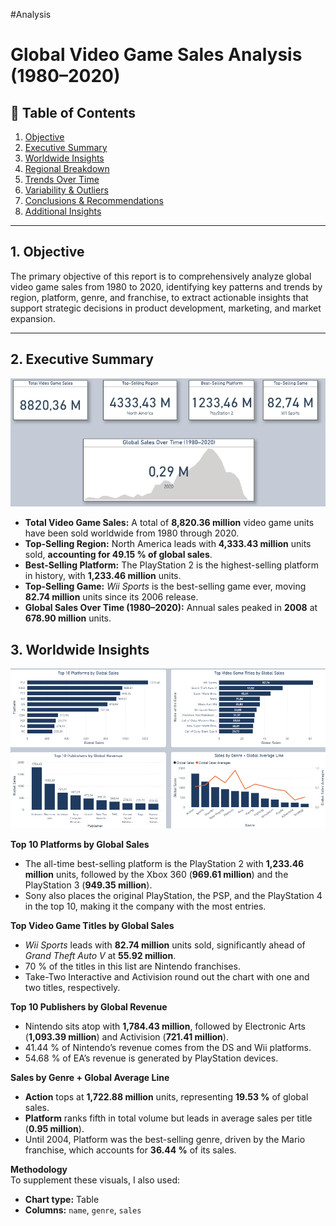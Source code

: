 #Analysis
# Global Video Game Sales Analysis (1980–2020)

## 📑 Table of Contents
1. [Objective](#1-objective)  
2. [Executive Summary](#2-executive-summary)  
3. [Worldwide Insights](#3-worldwide-insights)  
4. [Regional Breakdown](#4-regional-breakdown)  
5. [Trends Over Time](#5-trends-over-time)  
6. [Variability & Outliers](#6-variability--outliers)  
7. [Conclusions & Recommendations](#7-conclusions--recommendations)  
8. [Additional Insights](#8-additional-insights)  

---

## 1. Objective
The primary objective of this report is to comprehensively analyze global video game sales from 1980 to 2020, identifying key patterns and trends by region, platform, genre, and franchise, to extract actionable insights that support strategic decisions in product development, marketing, and market expansion.

---

## 2. Executive Summary  
![Executive Summary](../exports/Executive_Summary.png)  

- **Total Video Game Sales:** A total of **8,820.36 million** video game units have been sold worldwide from 1980 through 2020.  
- **Top-Selling Region:** North America leads with **4,333.43 million** units sold, **accounting for 49.15 % of global sales**.  
- **Best-Selling Platform:** The PlayStation 2 is the highest-selling platform in history, with **1,233.46 million** units.  
- **Top-Selling Game:** *Wii Sports* is the best-selling game ever, moving **82.74 million** units since its 2006 release.  
- **Global Sales Over Time (1980–2020):** Annual sales peaked in **2008** at **678.90 million** units.  
## 3. Worldwide Insights

![Worldwide Insights](../exports/Worldwide_Insights.png)  

**Top 10 Platforms by Global Sales**  
- The all-time best-selling platform is the PlayStation 2 with **1,233.46 million** units, followed by the Xbox 360 (**969.61 million**) and the PlayStation 3 (**949.35 million**).  
- Sony also places the original PlayStation, the PSP, and the PlayStation 4 in the top 10, making it the company with the most entries.

**Top Video Game Titles by Global Sales**  
- *Wii Sports* leads with **82.74 million** units sold, significantly ahead of *Grand Theft Auto V* at **55.92 million**.  
- 70 % of the titles in this list are Nintendo franchises.  
- Take-Two Interactive and Activision round out the chart with one and two titles, respectively.

**Top 10 Publishers by Global Revenue**  
- Nintendo sits atop with **1,784.43 million**, followed by Electronic Arts (**1,093.39 million**) and Activision (**721.41 million**).  
- 41.44 % of Nintendo’s revenue comes from the DS and Wii platforms.  
- 54.68 % of EA’s revenue is generated by PlayStation devices.

**Sales by Genre + Global Average Line**  
- **Action** tops at **1,722.88 million** units, representing **19.53 %** of global sales.  
- **Platform** ranks fifth in total volume but leads in average sales per title (**0.95 million**).  
- Until 2004, Platform was the best-selling genre, driven by the Mario franchise, which accounts for **36.44 %** of its sales.

**Methodology**  
To supplement these visuals, I also used:  
- **Chart type:** Table  
- **Columns:** `name`, `genre`, `sales`  




